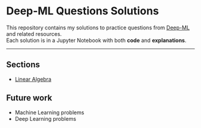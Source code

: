 # Deep-ML Questions Solutions

This repository contains my solutions to practice questions from [Deep-ML](https://deep-ml.com/) and related resources.  
Each solution is in a Jupyter Notebook with both **code** and **explanations**.

---

##  Sections
- [Linear Algebra](https://github.com/amrgaberM/deep-ml-questions/tree/main/linear%20algebra)
## Future work
- Machine Learning problems
- Deep Learning problems

